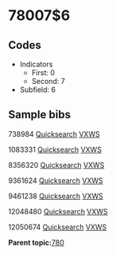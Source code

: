 # 78007$6

## Codes

-   Indicators
    -   First: 0
    -   Second: 7
-   Subfield: 6

## Sample bibs

738984 [Quicksearch](https://search.library.yale.edu/catalog/738984) [VXWS](http://prodorbis.library.yale.edu:7014/vxws/GetHoldingsService?bibId=738984)

1083331 [Quicksearch](https://search.library.yale.edu/catalog/1083331) [VXWS](http://prodorbis.library.yale.edu:7014/vxws/GetHoldingsService?bibId=1083331)

8356320 [Quicksearch](https://search.library.yale.edu/catalog/8356320) [VXWS](http://prodorbis.library.yale.edu:7014/vxws/GetHoldingsService?bibId=8356320)

9361624 [Quicksearch](https://search.library.yale.edu/catalog/9361624) [VXWS](http://prodorbis.library.yale.edu:7014/vxws/GetHoldingsService?bibId=9361624)

9461238 [Quicksearch](https://search.library.yale.edu/catalog/9461238) [VXWS](http://prodorbis.library.yale.edu:7014/vxws/GetHoldingsService?bibId=9461238)

12048480 [Quicksearch](https://search.library.yale.edu/catalog/12048480) [VXWS](http://prodorbis.library.yale.edu:7014/vxws/GetHoldingsService?bibId=12048480)

12050674 [Quicksearch](https://search.library.yale.edu/catalog/12050674) [VXWS](http://prodorbis.library.yale.edu:7014/vxws/GetHoldingsService?bibId=12050674)

**Parent topic:**[780](../../tags/780/780.md)

